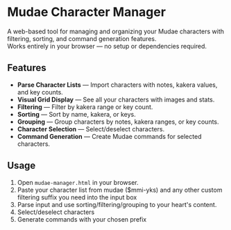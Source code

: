 # Mudae Character Manager

A web-based tool for managing and organizing your Mudae characters with filtering, sorting, and command generation features.  
Works entirely in your browser — no setup or dependencies required.


## Features

- **Parse Character Lists** — Import characters with notes, kakera values, and key counts.  
- **Visual Grid Display** — See all your characters with images and stats.
- **Filtering** — Filter by kakera range or key count.  
- **Sorting** — Sort by name, kakera, or keys.  
- **Grouping** — Group characters by notes, kakera ranges, or key counts.  
- **Character Selection** — Select/deselect characters.
- **Command Generation** — Create Mudae commands for selected characters.


## Usage

1. Open `mudae-manager.html` in your browser.  
2. Paste your character list from mudae ($mmi-yks) and any other custom filtering suffix you need into the input box
3. Parse input and use sorting/filtering/grouping to your heart's content.
4. Select/deselect characters
5. Generate commands with your chosen prefix
